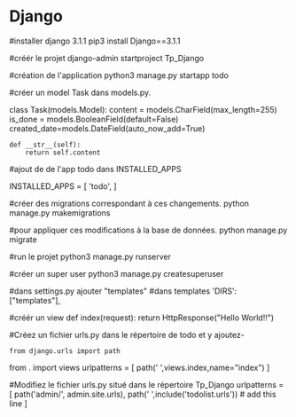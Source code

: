# Django

#installer django 3.1.1
pip3 install Django==3.1.1

#créér le projet
django-admin startproject Tp_Django

#création de l'application
python3 manage.py startapp todo


#créer un model Task dans
models.py.


class Task(models.Model):
    content = models.CharField(max_length=255)
    is_done = models.BooleanField(default=False)
    created_date=models.DateField(auto_now_add=True)
    
    
    def __str__(self):
        return self.content

#ajout de de l'app todo dans INSTALLED_APPS 

INSTALLED_APPS = [
       'todo',
]

#créer des migrations correspondant à ces changements.
python manage.py makemigrations 

#pour appliquer ces modifications à la base de données.
python manage.py migrate 

#run le projet
python3 manage.py runserver

#créer un super user
python3 manage.py createsuperuser

#dans settings.py ajouter  "templates"
#dans templates
'DIRS': ["templates"],


#créér un view
def index(request):
    return HttpResponse("Hello World!!")
    
    
#Créez un fichier urls.py dans le répertoire de todo et y ajoutez-
    
    from django.urls import path
from . import views
urlpatterns = [
    path(' ',views.index,name="index")
]

#Modifiez le fichier urls.py situé dans le répertoire Tp_Django
urlpatterns = [
    path('admin/', admin.site.urls),
    path(' ',include('todolist.urls'))  # add this line
]
    
